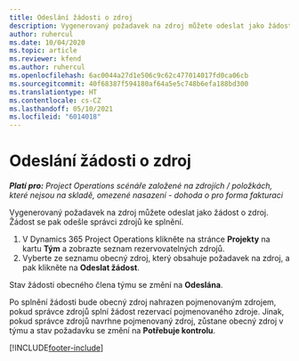 ```yaml
---
title: Odeslání žádosti o zdroj
description: Vygenerovaný požadavek na zdroj můžete odeslat jako žádost o zdroj. Žádost se pak odešle správci zdrojů ke splnění.
author: ruhercul
ms.date: 10/04/2020
ms.topic: article
ms.reviewer: kfend
ms.author: ruhercul
ms.openlocfilehash: 6ac0044a27d1e506c9c62c477014017fd0ca06cb
ms.sourcegitcommit: 40f68387f594180af64a5e5c748b6efa188bd300
ms.translationtype: HT
ms.contentlocale: cs-CZ
ms.lasthandoff: 05/10/2021
ms.locfileid: "6014018"
---
```

# <a name="submit-a-resource-request"></a>Odeslání žádosti o zdroj

_**Platí pro:** Project Operations scénáře založené na zdrojích / položkách, které nejsou na skladě, omezené nasazení - dohoda o pro forma fakturaci_

Vygenerovaný požadavek na zdroj můžete odeslat jako žádost o zdroj. Žádost se pak odešle správci zdrojů ke splnění.

1. V Dynamics 365 Project Operations klikněte na stránce **Projekty** na kartu **Tým** a zobrazte seznam rezervovatelných zdrojů. 
2. Vyberte ze seznamu obecný zdroj, který obsahuje požadavek na zdroj, a pak klikněte na **Odeslat žádost**.

Stav žádosti obecného člena týmu se změní na **Odeslána**.

Po splnění žádosti bude obecný zdroj nahrazen pojmenovaným zdrojem, pokud správce zdrojů splní žádost rezervací pojmenovaného zdroje. Jinak, pokud správce zdrojů navrhne pojmenovaný zdroj, zůstane obecný zdroj v týmu a stav požadavku se změní na **Potřebuje kontrolu**.


[!INCLUDE[footer-include](../includes/footer-banner.md)]